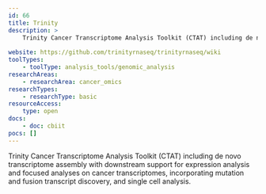 ```yaml
---
id: 66
title: Trinity
description: >
    Trinity Cancer Transcriptome Analysis Toolkit (CTAT) including de novo transcriptome assembly with downstream support for expression analysis and focused analyses on cancer transcriptomes, incorporating mutation and fusion transcript discovery, and single cell analysis.
    
website: https://github.com/trinityrnaseq/trinityrnaseq/wiki
toolTypes:
    - toolType: analysis_tools/genomic_analysis
researchAreas:
    - researchArea: cancer_omics
researchTypes:
    - researchType: basic
resourceAccess:
    type: open
docs:
    - doc: cbiit
pocs: []        
---
```

Trinity Cancer Transcriptome Analysis Toolkit (CTAT) including de novo transcriptome assembly with downstream support for expression analysis and focused analyses on cancer transcriptomes, incorporating mutation and fusion transcript discovery, and single cell analysis.
